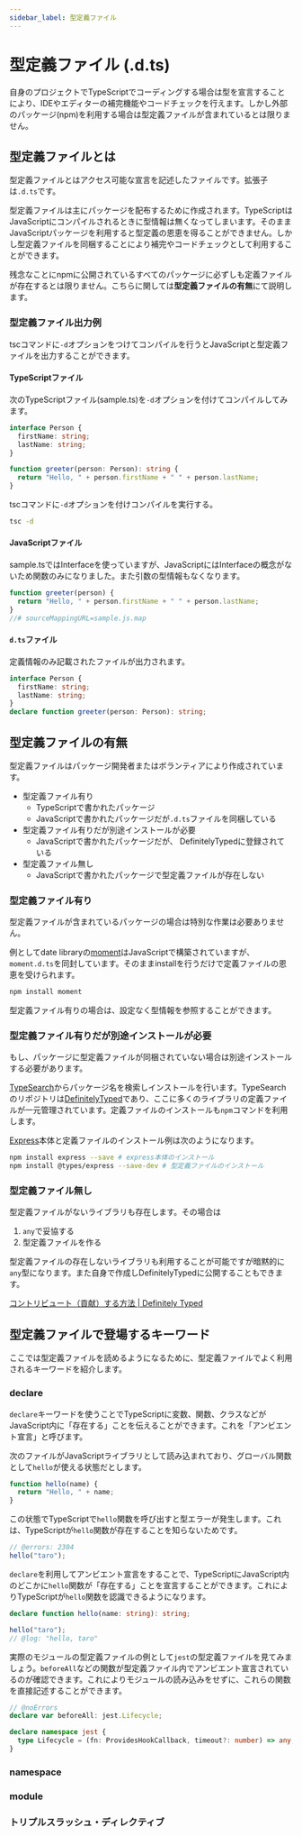 ```yaml
---
sidebar_label: 型定義ファイル
---
```


# 型定義ファイル (.d.ts)

自身のプロジェクトでTypeScriptでコーディングする場合は型を宣言することにより、IDEやエディターの補完機能やコードチェックを行えます。しかし外部のパッケージ(npm)を利用する場合は型定義ファイルが含まれているとは限りません。

## 型定義ファイルとは

型定義ファイルとはアクセス可能な宣言を記述したファイルです。拡張子は`.d.ts`です。

型定義ファイルは主にパッケージを配布するために作成されます。TypeScriptはJavaScriptにコンパイルされるときに型情報は無くなってしまいます。そのままJavaScriptパッケージを利用すると型定義の恩恵を得ることができません。しかし型定義ファイルを同梱することにより補完やコードチェックとして利用することができます。

残念なことにnpmに公開されているすべてのパッケージに必ずしも定義ファイルが存在するとは限りません。こちらに関しては**型定義ファイルの有無**にて説明します。

### 型定義ファイル出力例

tscコマンドに`-d`オプションをつけてコンパイルを行うとJavaScriptと型定義ファイルを出力することができます。

#### TypeScriptファイル

次のTypeScriptファイル(sample.ts)を`-d`オプションを付けてコンパイルしてみます。

```ts title="sample.ts" twoslash
interface Person {
  firstName: string;
  lastName: string;
}

function greeter(person: Person): string {
  return "Hello, " + person.firstName + " " + person.lastName;
}
```

tscコマンドに`-d`オプションを付けコンパイルを実行する。

```bash
tsc -d
```

#### JavaScriptファイル

sample.tsではInterfaceを使っていますが、JavaScriptにはInterfaceの概念がないため関数のみになりました。また引数の型情報もなくなります。

```js title="sample.js" twoslash
function greeter(person) {
  return "Hello, " + person.firstName + " " + person.lastName;
}
//# sourceMappingURL=sample.js.map
```

#### `d.ts`ファイル

定義情報のみ記載されたファイルが出力されます。

```ts title="sample.d.ts" twoslash
interface Person {
  firstName: string;
  lastName: string;
}
declare function greeter(person: Person): string;
```

## 型定義ファイルの有無

型定義ファイルはパッケージ開発者またはボランティアにより作成されています。

- 型定義ファイル有り
  - TypeScriptで書かれたパッケージ
  - JavaScriptで書かれたパッケージだが`.d.ts`ファイルを同梱している
- 型定義ファイル有りだが別途インストールが必要
  - JavaScriptで書かれたパッケージだが、 DefinitelyTypedに登録されている
- 型定義ファイル無し
  - JavaScriptで書かれたパッケージで型定義ファイルが存在しない

### 型定義ファイル有り

型定義ファイルが含まれているパッケージの場合は特別な作業は必要ありません。

例としてdate libraryの[moment](https://github.com/moment/moment)はJavaScriptで構築されていますが、`moment.d.ts`を同封しています。そのままinstallを行うだけで定義ファイルの恩恵を受けられます。

```bash
npm install moment
```

型定義ファイル有りの場合は、設定なく型情報を参照することができます。

### 型定義ファイル有りだが別途インストールが必要

もし、パッケージに型定義ファイルが同梱されていない場合は別途インストールする必要があります。

[TypeSearch](https://microsoft.github.io/TypeSearch/)からパッケージ名を検索しインストールを行います。TypeSearchのリポジトリは[DefinitelyTyped](https://github.com/DefinitelyTyped/DefinitelyTyped)であり、ここに多くのライブラリの定義ファイルが一元管理されています。定義ファイルのインストールも`npm`コマンドを利用します。

[Express](https://expressjs.com/)本体と定義ファイルのインストール例は次のようになります。

```bash
npm install express --save # express本体のインストール
npm install @types/express --save-dev # 型定義ファイルのインストール
```

### 型定義ファイル無し

型定義ファイルがないライブラリも存在します。その場合は

1. `any`で妥協する
2. 型定義ファイルを作る

型定義ファイルの存在しないライブラリも利用することが可能ですが暗黙的に`any`型になります。また自身で作成しDefinitelyTypedに公開することもできます。

[コントリビュート（貢献）する方法 | Definitely Typed](https://github.com/DefinitelyTyped/DefinitelyTyped/blob/master/README.ja.md#%E3%82%B3%E3%83%B3%E3%83%88%E3%83%AA%E3%83%93%E3%83%A5%E3%83%BC%E3%83%88%E8%B2%A2%E7%8C%AE%E3%81%99%E3%82%8B%E6%96%B9%E6%B3%95)

## 型定義ファイルで登場するキーワード

ここでは型定義ファイルを読めるようになるために、型定義ファイルでよく利用されるキーワードを紹介します。

### declare

`declare`キーワードを使うことでTypeScriptに変数、関数、クラスなどがJavaScript内に「存在する」ことを伝えることができます。これを「アンビエント宣言」と呼びます。

次のファイルがJavaScriptライブラリとして読み込まれており、グローバル関数として`hello`が使える状態だとします。

```js twoslash
function hello(name) {
  return "Hello, " + name;
}
```

この状態でTypeScriptで`hello`関数を呼び出すと型エラーが発生します。これは、TypeScriptが`hello`関数が存在することを知らないためです。

```ts twoslash
// @errors: 2304
hello("taro");
```

`declare`を利用してアンビエント宣言をすることで、TypeScriptにJavaScript内のどこかに`hello`関数が「存在する」ことを宣言することができます。これによりTypeScriptが`hello`関数を認識できるようになります。

```ts twoslash
declare function hello(name: string): string;

hello("taro");
// @log: "hello, taro"
```

実際のモジュールの型定義ファイルの例として`jest`の型定義ファイルを見てみましょう。`beforeAll`などの関数が型定義ファイル内でアンビエント宣言されているのが確認できます。これによりモジュールの読み込みをせずに、これらの関数を直接記述することができます。

```ts title="node_modules/@types/jest/index.d.ts" twoslash
// @noErrors
declare var beforeAll: jest.Lifecycle;

declare namespace jest {
  type Lifecycle = (fn: ProvidesHookCallback, timeout?: number) => any;
}
```

### namespace

### module

### トリプルスラッシュ・ディレクティブ
